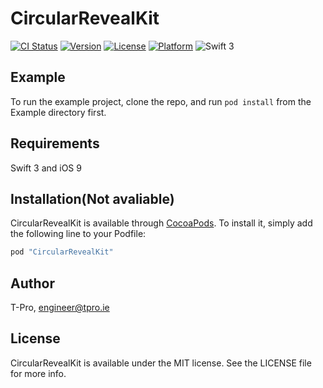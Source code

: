 # CircularRevealKit

[![CI Status](http://img.shields.io/travis/ppamorim/CircularRevealKit.svg?style=flat)](https://travis-ci.org/ppamorim/CircularRevealKit)
[![Version](https://img.shields.io/cocoapods/v/CircularRevealKit.svg?style=flat)](http://cocoapods.org/pods/CircularRevealKit)
[![License](https://img.shields.io/cocoapods/l/CircularRevealKit.svg?style=flat)](http://cocoapods.org/pods/CircularRevealKit)
[![Platform](https://img.shields.io/cocoapods/p/CircularRevealKit.svg?style=flat)](http://cocoapods.org/pods/CircularRevealKit)
![Swift 3](https://img.shields.io/badge/Swift-3-orange.svg?style=flat)

## Example

To run the example project, clone the repo, and run `pod install` from the Example directory first.

## Requirements

Swift 3 and iOS 9

## Installation(Not avaliable)

CircularRevealKit is available through [CocoaPods](http://cocoapods.org). To install
it, simply add the following line to your Podfile:

```ruby
pod "CircularRevealKit"
```

## Author

T-Pro, engineer@tpro.ie

## License

CircularRevealKit is available under the MIT license. See the LICENSE file for more info.
